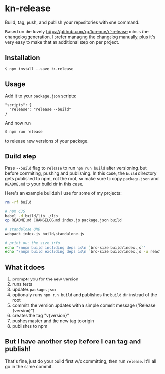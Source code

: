 kn-release
==========

Build, tag, push, and publish your repositories with one command.

Based on the lovely https://github.com/rpflorence/rf-release minus the changelog generation. I prefer managing the changelog manually, plus it's very easy to make that an additional step on per project.

Installation
------------

    $ npm install --save kn-release

Usage
-----

Add it to your `package.json` scripts:

```
"scripts": {
  "release": "release --build"
}
```

And now run
  
    $ npm run release

to release new versions of your package.

Build step
----------

Pass `--build` flag to `release` to run `npm run build` after versioning, but before commiting, pushing and publishing. In this case, the `build` directory gets published to npm, not the root, so make sure to copy `package.json` and `README.md` to your build dir in this case.

Here's an example build.sh I use for some of my projects:

```sh
rm -rf build

# npm CJS
babel -d build/lib ./lib
cp README.md CHANGELOG.md index.js package.json build

# standalone UMD
webpack index.js build/standalone.js

# print out the size info
echo "\nnpm build including deps is\n `bro-size build/index.js`"
echo "\nnpm build excluding deps is\n `bro-size build/index.js -u react`"
```

What it does
------------

1. prompts you for the new version
2. runs tests
3. updates `package.json`
4. optionally runs `npm run build` and publishes the `build` dir instead of the root
5. commits the version updates with a simple commit message ("Release {version}")
6. creates the tag "v{version}"
7. pushes master and the new tag to origin
8. publishes to npm

But I have another step before I can tag and publish!
-----------------------------------------------------

That's fine, just do your build first w/o committing, then run
`release`. It'll all go in the same commit.
